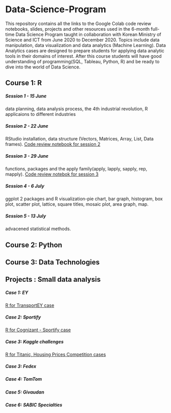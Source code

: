 # Data-Science-Program 

This repository contains all the links to the Google Colab code review notebooks, slides, projects and other resources used in the 6-month full-time Data Science 
Program taught in collaboration with Korean Ministry of Science and ICT from June 2020 to December 2020.
Topics include data manipulation, data visualization and data analytics (Machine Learning). Data Analytics cases are designed 
to prepare students for applying data analytic tools in their domains of interest. After this course students will have good understanding 
of programming(SQL, Tableau, Python, R) and be ready to dive into the world of Data Science. 

## Course 1: R 

##### Session 1 - 15 June
data planning, data analysis process, the 4th industrial revolution, R applicaions to different industries 

##### Session 2 - 22 June
RStudio installation, data structure (Vectors, Matrices, Array, List, Data frames). [Code review notebook for session 2](https://colab.research.google.com/drive/185vcHJzAKCbko37MG-QkcxoiIkRZDANT#scrollTo=gMKQCwNglkHe)

##### Session 3 - 29 June
functions, packages and the apply family(apply, lapply, sapply, rep, mapply). [Code review notebok for session 3](https://colab.research.google.com/drive/1l6TG8E5Mjm7pyRmXjahZRtAwlUO5twGy#scrollTo=4qYrAjhK4I3L&uniqifier=2)

##### Session 4 - 6 July
ggplot 2 packages and R visualization-pie chart, bar graph, histogram, box plot, scatter plot, lattice, square titles, mosaic plot, area graph, map.
 
##### Session 5 - 13 July 
advacened statistical methods.


## Course 2: Python 

## Course 3: Data Technologies 

## Projects : Small data analysis 

##### Case 1: EY 
[R for TransportEY case](https://colab.research.google.com/drive/1d0jfqrtZSD5Zk2A6Qx802bhI2FBzhnMi#scrollTo=yEx4m4lmDe-4) 

##### Case 2: Sportify 
[R for Cognizant - Sportify case](https://colab.research.google.com/drive/1xTFBaoqvhaviLRf6bPslDpaMXvTsRVLK)

##### Case 3: Kaggle challenges
[R for Titanic, Housing Prices Competition cases](https://colab.research.google.com/drive/1fdy9yqUYVOuRKgQCmFpbuRhYCnYa_kXk)

##### Case 3: Fedex 
##### Case 4: TomTom 
##### Case 5: Givaudan 
##### Case 6: SABIC Specialties 
